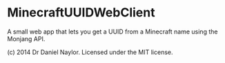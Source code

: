 MinecraftUUIDWebClient
======================
A small web app that lets you get a UUID from a Minecraft name using the Monjang API. 

(c) 2014 Dr Daniel Naylor. Licensed under the MIT license.
